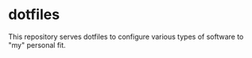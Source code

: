 # dotfiles

This repository serves dotfiles to configure various types of software to "my" personal fit.
